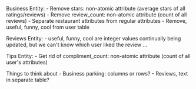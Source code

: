 Business Entity:
    - Remove stars: non-atomic attribute (average stars of all ratings/reviews)
    - Remove review_count: non-atomic attribute (count of all reviews)
    - Separate restaurant attributes from regular attributes
    - Remove, useful, funny, cool from user table 

Reviews Entity:
    - useful, funny, cool are integer values continually being updated, but we can't know which user liked the review ...

Tips Entity:
    - Get rid of compliment_count: non-atomic attribute (count of all user's attributes)

Things to think about
    - Business parking: columns or rows?
    - Reviews, text in separate table?